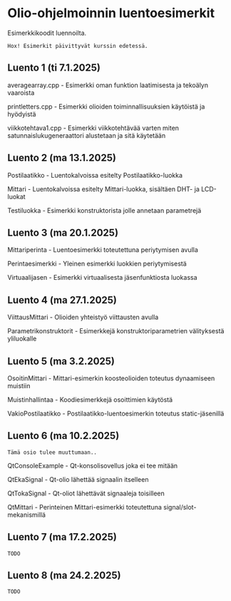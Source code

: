 # Olio-ohjelmoinnin luentoesimerkit
Esimerkkikoodit luennoilta. 

`Hox! Esimerkit päivittyvät kurssin edetessä.`

## Luento 1 (ti 7.1.2025)
averagearray.cpp - Esimerkki oman funktion laatimisesta ja tekoälyn vaaroista

printletters.cpp - Esimerkki olioiden toiminnallisuuksien käytöistä ja hyödyistä

viikkotehtava1.cpp - Esimerkki viikkotehtävää varten miten satunnaislukugeneraattori alustetaan ja sitä käytetään

## Luento 2 (ma 13.1.2025)
Postilaatikko - Luentokalvoissa esitelty Postilaatikko-luokka

Mittari - Luentokalvoissa esitelty Mittari-luokka, sisältäen DHT- ja LCD-luokat

Testiluokka - Esimerkki konstruktorista jolle annetaan parametrejä

## Luento 3 (ma 20.1.2025)
Mittariperinta - Luentoesimerkki toteutettuna periytymisen avulla

Perintaesimerkki - Yleinen esimerkki luokkien periytymisestä

Virtuaalijasen - Esimerkki virtuaalisesta jäsenfunktiosta luokassa

## Luento 4 (ma 27.1.2025)
ViittausMittari - Olioiden yhteistyö viittausten avulla

Parametrikonstruktorit - Esimerkkejä konstruktoriparametrien välityksestä yliluokalle

## Luento 5 (ma 3.2.2025)
OsoitinMittari - Mittari-esimerkin koosteolioiden toteutus dynaamiseen muistiin

Muistinhallintaa - Koodiesimerkkejä osoittimien käytöstä

VakioPostilaatikko - Postilaatikko-luentoesimerkin toteutus static-jäsenillä

## Luento 6 (ma 10.2.2025)

`Tämä osio tulee muuttumaan..` 

QtConsoleExample - Qt-konsolisovellus joka ei tee mitään

QtEkaSignal - Qt-olio lähettää signaalin itselleen

QtTokaSignal - Qt-oliot lähettävät signaaleja toisilleen

QtMittari - Perinteinen Mittari-esimerkki toteutettuna signal/slot-mekanismillä

## Luento 7 (ma 17.2.2025)

`TODO` 

## Luento 8 (ma 24.2.2025)

`TODO` 

